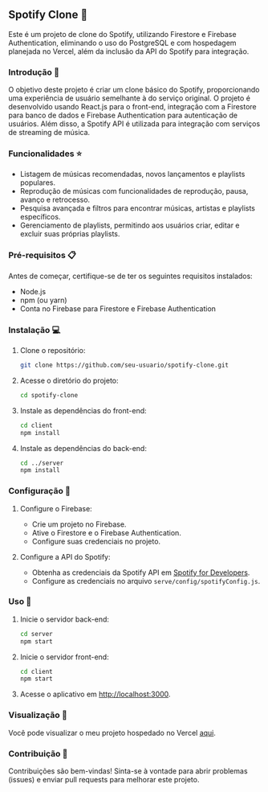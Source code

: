 ## Spotify Clone 🎵

Este é um projeto de clone do Spotify, utilizando Firestore e Firebase Authentication, eliminando o uso do PostgreSQL e com hospedagem planejada no Vercel, além da inclusão da API do Spotify para integração.

### Introdução 🚀

O objetivo deste projeto é criar um clone básico do Spotify, proporcionando uma experiência de usuário semelhante à do serviço original. O projeto é desenvolvido usando React.js para o front-end, integração com a Firestore para banco de dados e Firebase Authentication para autenticação de usuários. Além disso, a Spotify API é utilizada para integração com serviços de streaming de música.


### Funcionalidades ⭐

- Listagem de músicas recomendadas, novos lançamentos e playlists populares.
- Reprodução de músicas com funcionalidades de reprodução, pausa, avanço e retrocesso.
- Pesquisa avançada e filtros para encontrar músicas, artistas e playlists específicos.
- Gerenciamento de playlists, permitindo aos usuários criar, editar e excluir suas próprias playlists.

### Pré-requisitos 📋

Antes de começar, certifique-se de ter os seguintes requisitos instalados:

- Node.js
- npm (ou yarn)
- Conta no Firebase para Firestore e Firebase Authentication

### Instalação 💻

1. Clone o repositório:

    ```bash
    git clone https://github.com/seu-usuario/spotify-clone.git
    ```

2. Acesse o diretório do projeto:

    ```bash
    cd spotify-clone
    ```

3. Instale as dependências do front-end:

    ```bash
    cd client
    npm install
    ```

4. Instale as dependências do back-end:

    ```bash
    cd ../server
    npm install
    ```

### Configuração 🔧

1. Configure o Firebase:

   - Crie um projeto no Firebase.
   - Ative o Firestore e o Firebase Authentication.
   - Configure suas credenciais no projeto.

2. Configure a API do Spotify:

   - Obtenha as credenciais da Spotify API em [Spotify for Developers](https://developer.spotify.com/).
   - Configure as credenciais no arquivo `serve/config/spotifyConfig.js`.

### Uso 🚦

1. Inicie o servidor back-end:

    ```bash
    cd server
    npm start
    ```

2. Inicie o servidor front-end:

    ```bash
    cd client
    npm start
    ```

3. Acesse o aplicativo em [http://localhost:3000](http://localhost:3000).

### Visualização 🎉

Você pode visualizar o meu projeto hospedado no Vercel [aqui](https://clone-spotify2-opal.vercel.app/).

### Contribuição 🤝

Contribuições são bem-vindas! Sinta-se à vontade para abrir problemas (issues) e enviar pull requests para melhorar este projeto.


